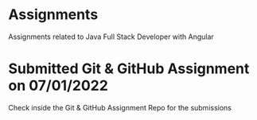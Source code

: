 # Assignments
Assignments related to Java Full Stack Developer with Angular

# Submitted Git & GitHub Assignment on 07/01/2022
Check inside the Git & GitHub Assignment Repo for the submissions
